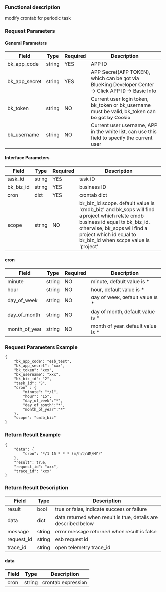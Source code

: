 ### Functional description

modify crontab for periodic task

### Request Parameters

#### General Parameters

|   Field         |  Type       | Required |  Description    |
|-----------------|-------------|---------|------------------|
|   bk_app_code   |   string    |   YES    |  APP ID |
|   bk_app_secret |   string    |   YES    |  APP Secret(APP TOKEN), which can be got via BlueKing Developer Center -> Click APP ID -> Basic Info |
|   bk_token      |   string    |   NO     |  Current user login token, bk_token or bk_username must be valid, bk_token can be got by Cookie      |
|   bk_username   |   string    |   NO     |  Current user username, APP in the white list, can use this field to specify the current user        |

#### Interface Parameters

| Field          |  Type       | Required   |  Description             |
|---------------|------------|--------|------------------|
|   task_id    |   string     |   YES   |  task ID |
|   bk_biz_id    |   string     |   YES   |  business ID |
|   cron    |   dict     |   YES   |  crontab dict |
| scope | string | NO | bk_biz_id scope. default value is 'cmdb_biz' and bk_sops will find a project which relate cmdb business id equal to bk_biz_id. otherwise, bk_sops will find a project which id equal to bk_biz_id when scope value is 'project'|

#### cron
 
 | Field          |  Type       | Required   |  Description             |
| ------------ | ------------ | ------ | ---------------- |
|   minute    |   string     |   NO   |  minute, default value is * |
|   hour    |   string     |   NO   |  hour, default value is * |
|   day_of_week    |   string     |   NO   |  day of week, default value is * |
|   day_of_month    |   string     |   NO   |  day of month, default value is * |
|   month_of_year    |   string     |   NO   |  month of year, default value is * |

### Request Parameters Example

```
{
    "bk_app_code": "esb_test",
    "bk_app_secret": "xxx",
    "bk_token": "xxx",
    "bk_username": "xxx",
    "bk_biz_id": "2",
    "task_id": "8",
    "cron" : {
	    "minute": "*/1", 
	    "hour": "15", 
	    "day_of_week":"*", 
	    "day_of_month":"*", 
	    "month_of_year":"*"
    },
    "scope": "cmdb_biz"
}
```

### Return Result Example

```
{
    "data": {
        "cron": "*/1 15 * * * (m/h/d/dM/MY)"
    },
    "result": true,
    "request_id": "xxx",
    "trace_id": "xxx"
}
```

### Return Result Description

| Field      | Type      | Description      |
|-----------|----------|-----------|
|  result   |    bool    |      true or false, indicate success or failure                      |
|  data     |    dict    |      data returned when result is true, details are described below  |
|  message  |    string  |      error message returned when result is false                     |
|  request_id     |    string  | esb request id         |
|  trace_id     |    string  | open telemetry trace_id       |

#### data

| Field      | Type      | Description      |
| ------------ | ---------- | ------------------------------ |
|  cron      |    string    |      crontab expression    |
